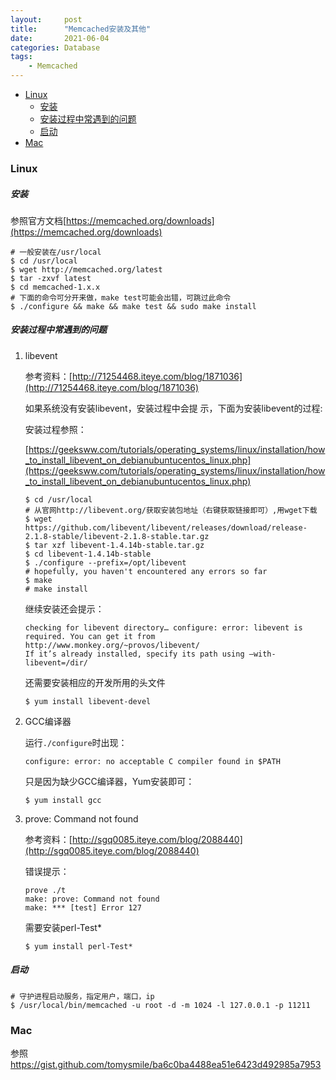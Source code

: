 ```yaml
---
layout:     post
title:      "Memcached安装及其他"
date:       2021-06-04
categories: Database
tags:
    - Memcached
---
```


<!-- TOC -->

- [Linux](#linux)
    - [安装](#安装)
    - [安装过程中常遇到的问题](#安装过程中常遇到的问题)
    - [启动](#启动)
- [Mac](#mac)

<!-- /TOC -->

<a id="markdown-linux" name="linux"></a>
### Linux

<a id="markdown-安装" name="安装"></a>
##### 安装    
参照官方文档[https://memcached.org/downloads](https://memcached.org/downloads)    
```shell
# 一般安装在/usr/local
$ cd /usr/local
$ wget http://memcached.org/latest
$ tar -zxvf latest
$ cd memcached-1.x.x
# 下面的命令可分开来做，make test可能会出错，可跳过此命令
$ ./configure && make && make test && sudo make install
```
<a id="markdown-安装过程中常遇到的问题" name="安装过程中常遇到的问题"></a>
##### 安装过程中常遇到的问题

1. libevent

   参考资料：[http://71254468.iteye.com/blog/1871036](http://71254468.iteye.com/blog/1871036)

   如果系统没有安装libevent，安装过程中会提 示，下面为安装libevent的过程:

   安装过程参照：

   [https://geeksww.com/tutorials/operating_systems/linux/installation/how_to_install_libevent_on_debianubuntucentos_linux.php](https://geeksww.com/tutorials/operating_systems/linux/installation/how_to_install_libevent_on_debianubuntucentos_linux.php)

   ```shell
   $ cd /usr/local
   # 从官网http://libevent.org/获取安装包地址（右键获取链接即可）,用wget下载
   $ wget https://github.com/libevent/libevent/releases/download/release-2.1.8-stable/libevent-2.1.8-stable.tar.gz
   $ tar xzf libevent-1.4.14b-stable.tar.gz
   $ cd libevent-1.4.14b-stable
   $ ./configure --prefix=/opt/libevent
   # hopefully, you haven't encountered any errors so far
   $ make
   # make install
   ```

   继续安装还会提示：

   ```shell
   checking for libevent directory… configure: error: libevent is required. You can get it from http://www.monkey.org/~provos/libevent/ 
   If it’s already installed, specify its path using –with-libevent=/dir/ 
   ```

   还需要安装相应的开发所用的头文件

   ```shell
   $ yum install libevent-devel 
   ```

2. GCC编译器

   运行`./configure`时出现：

   ```shell
   configure: error: no acceptable C compiler found in $PATH
   ```

   只是因为缺少GCC编译器，Yum安装即可：

   ```shell
   $ yum install gcc
   ```

3. prove: Command not found

   参考资料：[http://sgq0085.iteye.com/blog/2088440](http://sgq0085.iteye.com/blog/2088440)

   错误提示：

   ```shell
   prove ./t
   make: prove: Command not found
   make: *** [test] Error 127
   ```

   需要安装perl-Test* 

   ```
   $ yum install perl-Test* 
   ```

<a id="markdown-启动" name="启动"></a>
##### 启动

```
# 守护进程启动服务，指定用户，端口，ip
$ /usr/local/bin/memcached -u root -d -m 1024 -l 127.0.0.1 -p 11211
```

<a id="markdown-mac" name="mac"></a>
### Mac

参照<https://gist.github.com/tomysmile/ba6c0ba4488ea51e6423d492985a7953>
